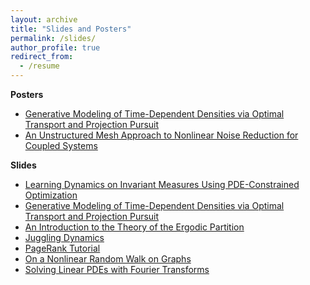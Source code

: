```yaml
---
layout: archive
title: "Slides and Posters"
permalink: /slides/
author_profile: true
redirect_from:
  - /resume
---
```


**Posters** 

* [Generative Modeling of Time-Dependent Densities via Optimal Transport and Projection Pursuit](https://drive.google.com/file/d/1xKdCHkfw3-bFP6yWh0Tn-9wYhPgAq0MY/view?usp=drive_link)
* [An Unstructured Mesh Approach to Nonlinear Noise Reduction for Coupled Systems](https://drive.google.com/file/d/1nlZANAGqGd7CW3_fnLzql7IT8ni7NBOS/view?usp=drive_link)

**Slides**

* [Learning Dynamics on Invariant Measures Using PDE-Constrained Optimization](https://drive.google.com/file/d/1qL0BxYHzryiqRmjWqIVgl3qNDCm9PfIG/view?usp=drive_link)
* [Generative Modeling of Time-Dependent Densities via Optimal Transport and Projection Pursuit](https://drive.google.com/file/d/1VtOXa5V3ZBN1_QuQG-nyPpKdMGK_R2Xp/view?usp=drive_link)
* [An Introduction to the Theory of the Ergodic Partition](https://drive.google.com/file/d/1sVccYOBTZZkG_1U8C1XrL_ilEAJL2CS_/view?usp=drive_link)
* [Juggling Dynamics](https://drive.google.com/file/d/1u2uT1qvV7ShG88iN5qCJugPCCy2sctPl/view?usp=drive_link)
* [PageRank Tutorial](https://drive.google.com/file/d/1FemOBJ7ttHk_hjdi7RKXSjiw8poLMbyp/view?usp=drive_link)
* [On a Nonlinear Random Walk on Graphs](https://drive.google.com/file/d/1Ln6Kxnq1l2MTfFk8lLH83wMpzkR84Wx9/view?usp=drive_link)
* [Solving Linear PDEs with Fourier Transforms](https://drive.google.com/file/d/1CuELABTEA0-l_N9LYwbrdj2uT8ehl9ZN/view?usp=sharing)



